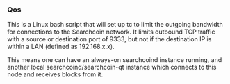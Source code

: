 ### Qos ###

This is a Linux bash script that will set up tc to limit the outgoing bandwidth for connections to the Searchcoin network. It limits outbound TCP traffic with a source or destination port of 9333, but not if the destination IP is within a LAN (defined as 192.168.x.x).

This means one can have an always-on searchcoind instance running, and another local searchcoind/searchcoin-qt instance which connects to this node and receives blocks from it.
